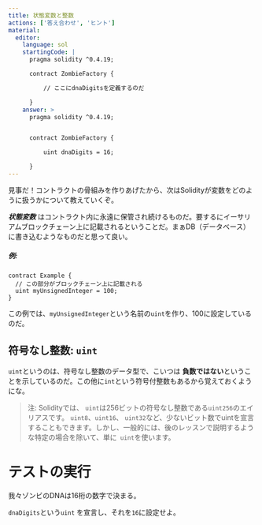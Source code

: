 ```yaml
---
title: 状態変数と整数
actions: ['答え合わせ', 'ヒント']
material:
  editor:
    language: sol
    startingCode: |
      pragma solidity ^0.4.19;

      contract ZombieFactory {

          // ここにdnaDigitsを定義するのだ

      }
    answer: >
      pragma solidity ^0.4.19;


      contract ZombieFactory {

          uint dnaDigits = 16;

      }
---
```


見事だ！コントラクトの骨組みを作りあげたから、次はSolidityが変数をどのように扱うかについて教えていくぞ。

***状態変数*** はコントラクト内に永遠に保管され続けるものだ。要するにイーサリアムブロックチェーン上に記載されるということだ。まぁDB（データベース）に書き込むようなものだと思って良い。


##### 例:
```
contract Example {
  // この部分がブロックチェーン上に記載される
  uint myUnsignedInteger = 100;
}
```

この例では、`myUnsignedInteger`という名前の`uint`を作り、100に設定しているのだ。

## 符号なし整数: `uint`

`uint`というのは、符号なし整数のデータ型で、こいつは **負数ではない**ということを示しているのだ。この他に`int`という符号付整数もあるから覚えておくようにな。

> 注: Solidityでは、 `uint`は256ビットの符号なし整数である`uint256`のエイリアスです。 `uint8`、`uint16`、 `uint32`など、少ないビット数でuintを宣言することもできます。しかし、一般的には、後のレッスンで説明するような特定の場合を除いて、単に` uint`を使います。

# テストの実行

我々ゾンビのDNAは16桁の数字で決まる。

`dnaDigits`という`uint` を宣言し、それを`16`に設定せよ。
